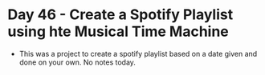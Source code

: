 # Day 46 - Create a Spotify Playlist using hte Musical Time Machine

- This was a project to create a spotify playlist based on a date given and done on your own. No notes today.

